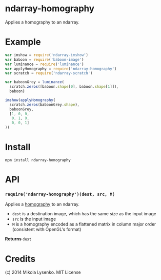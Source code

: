 ndarray-homography
==================
Applies a homography to an ndarray.

# Example

```javascript
var imshow = require('ndarray-imshow')
var baboon = require('baboon-image')
var luminance = require('luminance')
var applyHomography = require('ndarray-homography')
var scratch = require('ndarray-scratch')

var baboonGrey = luminance(
  scratch.zeros([baboon.shape[0], baboon.shape[1]]),
  baboon)

imshow(applyHomography(
  scratch.zeros(baboonGrey.shape),
  baboonGrey,
  [1, 0, 0,
   0, 1, 0,
   0, 0, 1]
))
```

# Install

```
npm install ndarray-homography
```

# API

### `require('ndarray-homography')(dest, src, M)`
Applies a [homography](http://en.wikipedia.org/Homography) to an ndarray.

* `dest` is a destination image, which has the same size as the input image
* `src` is the input image
* `M` is a homography encoded as a flattened matrix in column major order (consistent with OpenGL's format)

**Returns** `dest`

# Credits
(c) 2014 Mikola Lysenko. MIT License